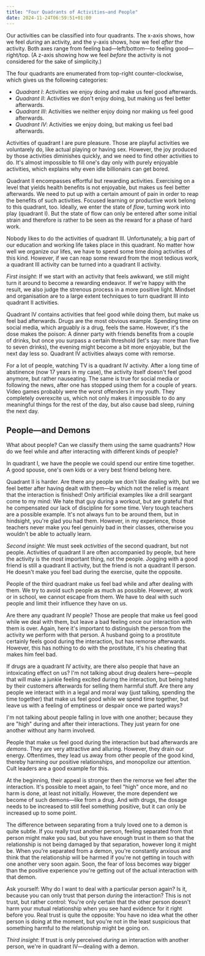 ```yaml
---
title: "Four Quadrants of Activities—and People"
date: 2024-11-24T06:59:51+01:00
---
```


Our activities can be classified into four quadrants. The x-axis shows, how we
feel _during_ an activity, and the y-axis shows, how we feel _after_ the
activity. Both axes range from feeling bad—left/bottom—to feeling
good—right/top. (A z-axis showing how we feel _before_ the activity is not
considered for the sake of simplicity.)

The four quadrants are enumerated from top-right counter-clockwise, which gives
us the following categories:

- _Quadrant I_: Activities we enjoy doing and make us feel good afterwards.
- _Quadrant II_: Activities we don't enjoy doing, but making us feel better
  afterwards.
- _Quadrant III_: Activities we neither enjoy doing nor making us feel good
  afterwards.
- _Quadrant IV_: Activities we enjoy doing, but making us feel bad afterwards.

Activities of quadrant I are pure pleasure. Those are playful activities we
voluntarely do, like actual playing or having sex. However, the joy produced by
those activities diminishes quickly, and we need to find other activities to do.
It's almost impossible to fill one's day only with purely enjoyable activities,
which explains why even idle billionairs can get bored.

Quadrant II encompasses effortful but rewarding activities. Exercising on a
level that yields health benefits is not enjoyable, but makes us feel better
afterwards. We need to put up with a certain amount of pain in order to reap the
benefits of such activities. Focused learning or productive work belong to this
quadrant, too. Ideally, we enter the state of _flow_, turning work into play
(quadrant I). But the state of flow can only be entered after some initial
strain and therefore is rather to be seen as the reward for a phase of hard
work.

Nobody likes to do the activities of quadrant III. Unfortunately, a big part of
our education and working life takes place in this quadrant. No matter how well
we organize our lifes, we have to spend some time doing activities of this kind.
However, if we can reap some reward from the most tedious work, a quadrant III
activity can be turned into a quadrant II activity.

_First insight_: If we start with an activity that feels awkward, we still might
turn it around to become a rewarding endeavor. If we're happy with the result,
we also judge the strenous process in a more positive light. Mindset and
organisation are to a large extent techniques to turn quadrant III into quadrant
II activities.

Quadrant IV contains activities that feel good while doing them, but make us
feel bad afterwards. Drugs are the most obvious example. Spending time on social
media, which arguably _is_ a drug, feels the same. However, it's the dose makes
the poison: A dinner party with friends benefits from a couple of drinks, but
once you surpass a certain threshold (let's say: more than five to seven
drinks), the evening might become a bit more enjoyable, but the next day less
so. Quadrant IV activities always come with remorse.

For a lot of people, watching TV is a quadrant IV activity. After a long time of
abstinence (now 17 years in my case), the activity itself doesn't feel good
anymore, but rather nauseating. The same is true for social media or following
the news, after one has stopped using them for a couple of years. Video games
probably were the worst offenders in my youth. They completely overexcite us,
which not only makes it impossible to do any meaningful things for the rest of
the day, but also cause bad sleep, ruining the next day.

## People—and Demons

What about people? Can we classify them using the same quadrants? How do we feel
while and after interacting with different kinds of people?

In quadrant I, we have the people we could spend our entire time together. A
good spouse, one's own kids or a very best friend belong here.

Quadrant II is harder. Are there any people we don't like dealing with, but we
feel better after having dealt with them—by which not the relief is meant that
the interaction is finished! Only artificial examples like a drill seargant come
to my mind: We hate that guy during a workout, but are grateful that he
compensated our lack of discipline for some time. Very tough teachers are
a possible example. It's not always fun to be around them, but in hindsight,
you're glad you had them. However, in my experience, those teachers never make
you feel genuinly bad in their classes, otherwise you wouldn't be able to
actually learn.

_Second insight_: We must seek _activities_ of the second quadrant, but not
people. Activities of quadrant II are often accompanied by people, but here the
activity is the most important thing, not the people. Jogging with a good friend
is still a quadrant II activity, but the friend is not a quadrant II person. He
doesn't make you feel bad during the exercise, quite the opposite.

People of the third quadrant make us feel bad while and after dealing with them.
We try to avoid such people as much as possible. However, at work or in school,
we cannot escape from them. We have to deal with such people and limit their
influence they have on us.

Are there any quadrant IV people? Those are people that make us feel good while
we deal with them, but leave a bad feeling once our interaction with them is
over. Again, here it's important to distinguish the person from the activity we
perform with that person. A husband going to a prostitute certainly feels good
during the interaction, but has remorse afterwards. However, this has nothing to
do with the prostitute, it's his cheating that makes him feel bad.

If drugs are a quadrant IV activity, are there also people that have an
intoxicating effect on us? I'm not talking about drug dealers here—people that
will make a junkie feeling excited during the interaction, but being hated by
their customers afterwards for selling them harmful stuff. Are there any people
we interact with in a legal and moral way (just talking, spending the time
together) that make us feel good while we spend time together, but leave us with
a feeling of emptiness or despair once we parted ways?

I'm not talking about people falling in love with one another; because they are
"high" during and after their interactions. They just yearn for one another
without any harm involved.

People that make us feel good during the interaction but bad afterwards are
_demons_. They are very attractive and alluring. However, they drain our energy.
Oftentimes, they lead us away from other people of the good kind, thereby
harming our positive relationships, and monopolize our attention. Cult leaders
are a good example for this.

At the beginning, their appeal is stronger then the remorse we feel after the
interaction. It's possible to meet again, to feel "high" once more, and no harm
is done, at least not initially. However, the more dependent we become of such
demons—like from a drug. And with drugs, the dosage needs to be increased to
still feel something positive, but it can only be increased up to some point.

The difference between separating from a truly loved one to a demon is quite
subtle. If you really trust another person, feeling separated from that person
might make you sad, but you have enough trust in them so that the relationship
is not being damaged by that separation, however long it might be. When you're
separated from a demon, you're constantly anxious and think that the
relationship will be harmed if you're not getting in touch with one another very
soon again. Soon, the fear of loss becomes way bigger than the positive
experience you're getting out of the actual interaction with that demon.

Ask yourself: Why do I want to deal with a particular person again? Is it,
because you can only trust that person _during_ the interaction? This is not
trust, but rather control: You're only certain that the other person doesn't
harm your mutual relationship when you see hard evidence for it right before
you. Real trust is quite the opposite: You have no idea what the other person is
doing at the moment, but you're not in the least suspicious that something
harmful to the relationship might be going on.

_Third insight_: If trust is only perceived _during_ an interaction with another
person, we're in quadrant IV—dealing with a demon.
